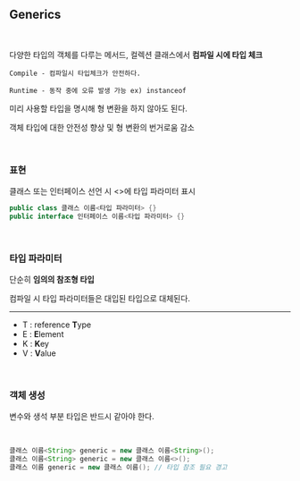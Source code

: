## Generics

<br>

다양한 타입의 객체를 다루는 메서드, 컬렉션 클래스에서 **컴파일 시에 타입 체크**

    Compile - 컴파일시 타입체크가 안전하다.
    
    Runtime - 동작 중에 오류 발생 가능 ex) instanceof

미리 사용할 타입을 명시해 형 변환을 하지 않아도 된다.

객체 타입에 대한 안전성 향상 및 형 변환의 번거로움 감소

<br>

### 표현

클래스 또는 인터페이스 선언 시 <>에 타입 파라미터 표시
```java
public class 클래스 이름<타입 파라미터> {}
public interface 인터페이스 이름<타입 파라미터> {}
```

<br>

###  타입 파라미터

단순히 **임의의 참조형 타입**

컴파일 시 타입 파라미터들은 대입된 타입으로 대체된다.

- - -

- T : reference **T**ype
- E : **E**lement
- K : **K**ey
- V : **V**alue

<br>

### 객체 생성

변수와 생석 부분 타입은 반드시 같아야 한다.

<br>

```java
클래스 이름<String> generic = new 클래스 이름<String>();
클래스 이름<String> generic = new 클래스 이름<>();
클래스 이름 generic = new 클래스 이름(); // 타입 참조 필요 경고
```

<br>


